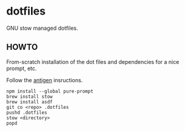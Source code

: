 # dotfiles

GNU stow managed dotfiles.

## HOWTO

From-scratch installation of the dot files and dependencies for
a nice prompt, etc.

Follow the [antigen](https://github.com/zsh-users/antigen) insructions.

```
npm install --global pure-prompt
brew install stow
brew install asdf
git co <repo> .dotfiles
pushd .dotfiles
stow <directory>
popd
```

